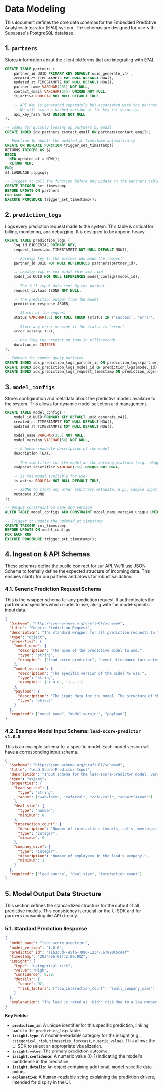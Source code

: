 # Data Modeling

This document defines the core data schemas for the Embedded Predictive Analytics Integrator (EPAI) system. The schemas are designed for use with Supabase's PostgreSQL database.

## 1. `partners`

Stores information about the client platforms that are integrating with EPAI.

```sql
CREATE TABLE partners (
    partner_id UUID PRIMARY KEY DEFAULT uuid_generate_v4(),
    created_at TIMESTAMPTZ NOT NULL DEFAULT NOW(),
    updated_at TIMESTAMPTZ NOT NULL DEFAULT NOW(),
    partner_name VARCHAR(255) NOT NULL,
    contact_email VARCHAR(255) UNIQUE NOT NULL,
    is_active BOOLEAN NOT NULL DEFAULT TRUE,
    
    -- API Key is generated separately but associated with the partner.
    -- We will store a hashed version of the key for security.
    api_key_hash TEXT UNIQUE NOT NULL
);

-- Index for quickly looking up partners by email
CREATE INDEX idx_partners_contact_email ON partners(contact_email);

-- Function to update the updated_at timestamp automatically
CREATE OR REPLACE FUNCTION trigger_set_timestamp()
RETURNS TRIGGER AS $$
BEGIN
  NEW.updated_at = NOW();
  RETURN NEW;
END;
$$ LANGUAGE plpgsql;

-- Trigger to call the function before any update on the partners table
CREATE TRIGGER set_timestamp
BEFORE UPDATE ON partners
FOR EACH ROW
EXECUTE PROCEDURE trigger_set_timestamp();
```

## 2. `prediction_logs`

Logs every prediction request made to the system. This table is critical for billing, monitoring, and debugging. It is designed to be append-heavy.

```sql
CREATE TABLE prediction_logs (
    log_id BIGSERIAL PRIMARY KEY,
    request_timestamp TIMESTAMPTZ NOT NULL DEFAULT NOW(),
    
    -- Foreign key to the partner who made the request
    partner_id UUID NOT NULL REFERENCES partners(partner_id),
    
    -- Foreign key to the model that was used
    model_id UUID NOT NULL REFERENCES model_configs(model_id),
    
    -- The full input data sent by the partner
    request_payload JSONB NOT NULL,
    
    -- The prediction output from the model
    prediction_response JSONB,
    
    -- Status of the request
    status VARCHAR(50) NOT NULL CHECK (status IN ('success', 'error', 'pending')),
    
    -- Store any error message if the status is 'error'
    error_message TEXT,
    
    -- How long the prediction took in milliseconds
    duration_ms INTEGER
);

-- Indexes for common query patterns
CREATE INDEX idx_prediction_logs_partner_id ON prediction_logs(partner_id);
CREATE INDEX idx_prediction_logs_model_id ON prediction_logs(model_id);
CREATE INDEX idx_prediction_logs_request_timestamp ON prediction_logs(request_timestamp);
```

## 3. `model_configs`

Stores configuration and metadata about the predictive models available to the system. This allows for dynamic model selection and management.

```sql
CREATE TABLE model_configs (
    model_id UUID PRIMARY KEY DEFAULT uuid_generate_v4(),
    created_at TIMESTAMPTZ NOT NULL DEFAULT NOW(),
    updated_at TIMESTAMPTZ NOT NULL DEFAULT NOW(),
    
    model_name VARCHAR(255) NOT NULL,
    model_version VARCHAR(50) NOT NULL,
    
    -- A human-readable description of the model
    description TEXT,
    
    -- The identifier for the model on the serving platform (e.g., Hugging Face model ID)
    endpoint_identifier VARCHAR(255) UNIQUE NOT NULL,
    
    -- Is the model available for use?
    is_active BOOLEAN NOT NULL DEFAULT TRUE,
    
    -- JSONB to store any other arbitrary metadata, e.g., sample input, performance metrics
    metadata JSONB
);

-- Unique constraint on name and version
ALTER TABLE model_configs ADD CONSTRAINT model_name_version_unique UNIQUE (model_name, model_version);

-- Trigger to update the updated_at timestamp
CREATE TRIGGER set_timestamp
BEFORE UPDATE ON model_configs
FOR EACH ROW
EXECUTE PROCEDURE trigger_set_timestamp();
```

## 4. Ingestion & API Schemas

These schemas define the public contract for our API. We'll use JSON Schema to formally define the expected structure of incoming data. This ensures clarity for our partners and allows for robust validation.

### 4.1. Generic Prediction Request Schema

This is the wrapper schema for any prediction request. It authenticates the partner and specifies which model to use, along with the model-specific input data.

```json
{
  "$schema": "http://json-schema.org/draft-07/schema#",
  "title": "Generic Prediction Request",
  "description": "The standard wrapper for all prediction requests to the EPAI.",
  "type": "object",
  "properties": {
    "model_name": {
      "description": "The name of the predictive model to use.",
      "type": "string",
      "examples": ["lead-score-predictor", "event-attendance-forecaster"]
    },
    "model_version": {
      "description": "The specific version of the model to use.",
      "type": "string",
      "examples": ["1.0.0", "1.2.1"]
    },
    "payload": {
      "description": "The input data for the model. The structure of this object is defined by the specific model's input schema.",
      "type": "object"
    }
  },
  "required": ["model_name", "model_version", "payload"]
}
```

### 4.2. Example Model Input Schema: `lead-score-predictor v1.0.0`

This is an example schema for a specific model. Each model version will have a corresponding input schema.

```json
{
  "$schema": "http://json-schema.org/draft-07/schema#",
  "title": "Lead Score Predictor Input",
  "description": "Input schema for the lead-score-predictor model, version 1.0.0.",
  "type": "object",
  "properties": {
    "lead_source": {
      "type": "string",
      "enum": ["web-form", "referral", "cold-call", "advertisement"]
    },
    "deal_size": {
      "type": "number",
      "minimum": 0
    },
    "interaction_count": {
      "description": "Number of interactions (emails, calls, meetings) with the lead.",
      "type": "integer",
      "minimum": 0
    },
    "company_size": {
      "type": "integer",
      "description": "Number of employees in the lead's company.",
      "minimum": 1
    }
  },
  "required": ["lead_source", "deal_size", "interaction_count"]
}
```

## 5. Model Output Data Structure

This section defines the standardized structure for the output of all predictive models. This consistency is crucial for the UI SDK and for partners consuming the API directly.

### 5.1. Standard Prediction Response

```json
{
  "model_name": "lead-score-predictor",
  "model_version": "1.0.0",
  "prediction_id": "a1b2c3d4-e5f6-7890-1234-567890abcdef",
  "timestamp": "2024-06-01T12:00:00Z",
  "insight": {
    "type": "categorical_risk",
    "value": "High",
    "confidence": 0.88,
    "details": {
      "score": 92,
      "risk_factors": ["low_interaction_count", "small_company_size"]
    }
  },
  "explanation": "The lead is rated as 'High' risk due to a low number of interactions and the small size of their company."
}
```

**Key Fields:**
- **`prediction_id`**: A unique identifier for this specific prediction, linking back to the `prediction_logs` table.
- **`insight.type`**: A machine-readable category for the insight (e.g., `categorical_risk`, `timeseries_forecast`, `numeric_value`). This allows the UI SDK to select an appropriate visualization.
- **`insight.value`**: The primary prediction outcome.
- **`insight.confidence`**: A numeric value (0-1) indicating the model's confidence in the prediction.
- **`insight.details`**: An object containing additional, model-specific data points.
- **`explanation`**: A human-readable string explaining the prediction drivers, intended for display in the UI. 